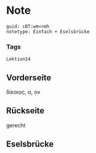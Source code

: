# Note
```
guid: cBT:wm<<mh
notetype: Einfach + Eselsbrücke
```

### Tags
```
Lektion14
```

## Vorderseite
δίκαιος, α, ον

## Rückseite
gerecht

## Eselsbrücke

